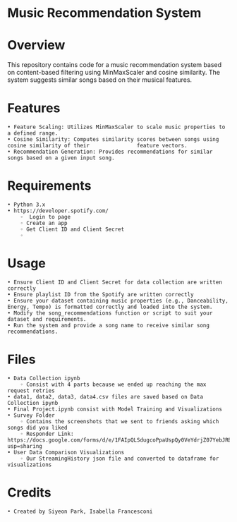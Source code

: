 # Music Recommendation System
# Overview

This repository contains code for a music recommendation system based on content-based filtering using MinMaxScaler and cosine similarity. The system suggests similar songs based on their musical features. 

# Features

    • Feature Scaling: Utilizes MinMaxScaler to scale music properties to a defined range.
    • Cosine Similarity: Computes similarity scores between songs using cosine similarity of their 	             feature vectors.
    • Recommendation Generation: Provides recommendations for similar songs based on a given input song.

# Requirements

    • Python 3.x
    • https://developer.spotify.com/
        ◦  Login to page
        ◦ Create an app
        ◦ Get Client ID and Client Secret
        ◦ 
# Usage

    • Ensure Client ID and Client Secret for data collection are written correctly
    • Ensure playlist ID from the Spotify are written correctly
    • Ensure your dataset containing music properties (e.g., Danceability, Energy, Tempo) is formatted correctly and loaded into the system.
    • Modify the song_recommendations function or script to suit your dataset and requirements.
    • Run the system and provide a song name to receive similar song recommendations.

# Files

    • Data Collection ipynb
        ◦ Consist with 4 parts because we ended up reaching the max request retries
    • data1, data2, data3, data4.csv files are saved based on Data Collection ipynb
    • Final Project.ipynb consist with Model Training and Visualizations
    • Survey Folder
        ◦ Contains the screenshots that we sent to friends asking which songs did you liked
        ◦ Responder Link: https://docs.google.com/forms/d/e/1FAIpQLSdugcoPpaUspQy0VeYdrjZ07YebJRB9jkKWquDPt7aK4orhVg/viewform?usp=sharing
    • User Data Comparison Visualizations
        ◦ Our StreamingHistory json file and converted to dataframe for visualizations

# Credits
    • Created by Siyeon Park, Isabella Francesconi

